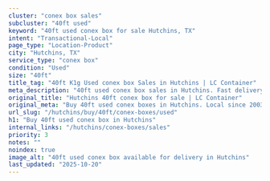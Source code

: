```yaml
---
cluster: "conex box sales"
subcluster: "40ft used"
keyword: "40ft used conex box for sale Hutchins, TX"
intent: "Transactional-Local"
page_type: "Location-Product"
city: "Hutchins, TX"
service_type: "conex box"
condition: "Used"
size: "40ft"
title_tag: "40ft K1g Used conex box Sales in Hutchins | LC Container"
meta_description: "40ft used conex box sales in Hutchins. Fast delivery, competitive pricing. Serving conex boxes area. Quote ID: 3DD. Call (214) 524-4168 for your free quote today."
original_title: "Hutchins 40ft conex box for sale | LC Container"
original_meta: "Buy 40ft used conex boxes in Hutchins. Local since 2003. New & used inventory. Fast delivery. Get your free quote — call (214) 524-4168 today."
url_slug: "/hutchins/buy/40ft/conex-boxes/used"
h1: "Buy 40ft used conex box in Hutchins"
internal_links: "/hutchins/conex-boxes/sales"
priority: 3
notes: ""
noindex: true
image_alt: "40ft used conex box available for delivery in Hutchins"
last_updated: "2025-10-20"
---
```


<!-- TODO: Add unique city/inventory copy, images, and internal links here. -->
